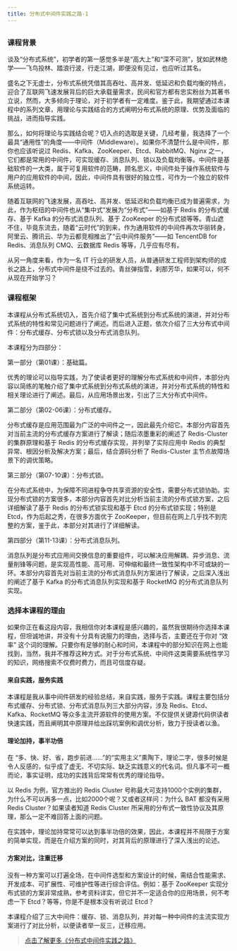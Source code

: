 ```yaml
---
title: 分布式中间件实践之路-1
---
```

<article id="topicContainer" class="column_content"><h2 class="topic_title"></h2><div><h3 id="">课程背景</h3>
<p>谈及“分布式系统”，初学者的第一感觉多半是“高大上”和“深不可测”，犹如武林绝学——飞鸟投林、踏浪行波，行走江湖，即便没有见过，也应听过其名。</p>
<p>盛名之下无虚士，分布式系统凭借其高吞吐、高并发、低延迟和负载均衡的特点，迎合了互联网飞速发展背后的巨大承载量需求，民间和官方都有忠实粉丝为其著书立说，然而，大多倾向于理论，对于初学者有一定难度。鉴于此，我期望通过本课程中的系列文章，用理论与实践结合的方式阐明分布式系统的原理、优势及面临的挑战，进而指导实践。</p>
<p>那么，如何将理论与实践结合呢？切入点的选取是关键，几经考量，我选择了一个最具“通用性”的角度——中间件（Middleware）。如果你不清楚什么是中间件，那你也应该听说过 Redis、Kafka、ZooKeeper、Etcd、RabbitMQ、Nginx 之一，它们都是常用的中间件，可实现缓存、消息队列、锁以及负载均衡等。中间件是基础软件的一大类，属于可复用软件的范畴，顾名思义，中间件处于操作系统软件与用户的应用软件的中间，因此，中间件具有很好的独立性，可作为一个独立的软件系统运转。</p>
<p>随着互联网的飞速发展，高吞吐、高并发、低延迟和负载均衡已成为普遍需求，为此，作为枢纽的中间件也从“集中式”发展为“分布式”——如基于 Redis 的分布式缓存、基于 Kafka 的分布式消息队列、基于 ZooKeeper 的分布式锁等等。青山遮不住，毕竟东流去，随着“云时代”的到来，作为通用软件的中间件再次华丽转身，阿里云、腾讯云、华为云都竞相推出了“云中间件服务”——如 TencentDB for Redis、消息队列 CMQ、云数据库 Redis 等等，几乎应有尽有。</p>
<p>从另一角度来看，作为一名 IT 行业的研发人员，从普通研发工程师到架构师的成长之路上，分布式中间件是绕不过去的。青丝弹指雪，刹那芳华，如果可以，何不从现在开始学习？</p>
<h3 id="-1">课程框架</h3>
<p>本课程从分布式系统切入，首先介绍了集中式系统到分布式系统的演进，并对分布式系统的特性和常见问题进行了阐述。而后进入正题，依次介绍了三大分布式中间件：分布式缓存、分布式锁以及分布式消息队列。</p>
<p>本课程分为四部分：</p>
<p>第一部分（第01课）：基础篇。</p>
<p>优秀的理论可以指导实践，为了使读者更好的理解分布式系统和中间件，本部分内容以简练的笔触介绍了集中式系统到分布式系统的演进，并对分布式系统的特性和相关理论进行了阐述。最后，从应用场景出发，引出了三大分布式中间件。</p>
<p>第二部分（第02-06课）：分布式缓存。</p>
<p>分布式缓存是应用范围最为广泛的中间件之一，因此最先介绍它。本部分内容首先对当前主流的分布式缓存方案进行了解读；随后浓墨重彩的阐述了 Redis-Cluster 的集群原理和基于 Redis 的分布式缓存实现，并列举了实际应用中 Redis 的典型异常、根因分析及解决方案；最后，结合源码分析了 Redis-Cluster 主节点故障场景下的调优策略。</p>
<p>第三部分（第07-10课）：分布式锁。</p>
<p>在分布式系统中，为保障不同进程争夺共享资源的安全性，需要分布式锁协助。实现分布式锁的方案很多，本部分内容首先对比分析当前主流的分布式锁方案，之后详细解读了基于 Redis 的分布式锁实现和基于 Etcd 的分布式锁实现；特别是 Etcd，作为后起之秀，在很多方面优于 ZooKeeper，但目前在网上几乎找不到完整的方案，鉴于此，本部分对其进行了详细解读。</p>
<p>第四部分（第11-13课）：分布式消息队列。</p>
<p>消息队列是分布式应用间交换信息的重要组件，可以解决应用解耦、异步消息、流量削锋等问题，是实现高性能、高可用、可伸缩和最终一致性架构中不可或缺的一环。本部分内容首先对当前主流的分布式消息队列方案进行了解读，之后深入浅出的阐述了基于 Kafka 的分布式消息队列实现和基于 RocketMQ 的分布式消息队列实现。</p>
<h3 id="-2">选择本课程的理由</h3>
<p>如果你正在看这段内容，我相信你对本课程是感兴趣的，虽然我很期待你选择本课程，但坦诚地讲，并没有十分具有说服力的理由，选择与否，主要还在于你对 “效率” 这个词的理解。只要你有足够的耐心和时间，本课程中的部分知识在网上也能找到，当然，我并不推荐这种方式。对于分布式系统、中间件这类需要系统性学习的知识，网络搜索不仅费时费力，而且可信度存疑。</p>
<h4 id="-3">来自实践，服务实践</h4>
<p>本课程是我从事中间件研发的经验总结，来自实践，服务于实践。课程主要包括分布式缓存、分布式锁、分布式消息队列三大部分内容，涉及 Redis、Etcd、Kafka、RocketMQ 等众多主流开源软件的使用方案。不仅提供关键源代码供读者快速实践，而且阐明其中原理并给出踩坑案例和调优分析，致力于授读者以渔。 </p>
<h4 id="-4">理论加持，事半功倍</h4>
<p>在 “多、快、好、省，跑步前进……”的“实用主义”熏陶下，理论二字，很多时候是令人反感的，似乎成了虚无、不切实际、缺乏实践意义的代名词。但凡事不可一概而论，事实证明，成功的实践背后常常有优秀的理论指导。</p>
<p>以 Redis 为例，官方推出的 Redis Cluster 号称最大可支持1000个实例的集群，为什么不可以再多一点，比如2000个呢？又或者这样问：为什么 BAT 都没有采用 Redis Cluster？如果读者知道 Redis Cluster 所采用的分布式一致性协议及其原理，那么一定不难回答上面的问题。</p>
<p>在实践中，理论加持常常可以达到事半功倍的效果，因此，本课程并不局限于方案的简单实现，而是在介绍方案的同时，对其背后的原理进行了深入浅出的论述。</p>
<h4 id="-5">方案对比，注重迁移</h4>
<p>没有一种方案可以打遍全场，在中间件选型和方案设计的时候，需结合性能需求、开发成本、可扩展性、可维护性等进行综合评估。例如：基于 ZooKeeper 实现分布式锁的方案非常成熟，参考资料详实，但它并不一定适合你的应用场景，何不考虑一下 Etcd？等等，你是不是根本没有听说过 Etcd？</p>
<p>本课程介绍了三大中间件：缓存、锁、消息队列，并对每一种中间件的主流实现方案进行了对比分析，以便读者举一反三，迁移应用。</p>
<blockquote>
  <p><a href="https://gitbook.cn/m/mazi/comp/column?columnId=5b7d127b84322801444db274&utm_source=yslsd001">点击了解更多《分布式中间件实践之路》</a></p>
</blockquote></div></article>
